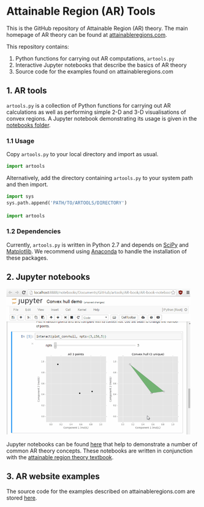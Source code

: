# Attainable Region (AR) Tools

This is the GitHub repository of Attainable Region (AR) theory. The main homepage of AR theory can be found at [attainableregions.com](http://attainableregions.com "AR theory homepage").

This repository contains:
1. Python functions for carrying out AR computations, `artools.py`
2. Interactive Jupyter notebooks that describe the basics of AR theory
3. Source code for the examples found on attainableregions.com

## 1. AR tools
`artools.py` is a collection of Python functions for carrying out AR calculations as well as performing simple 2-D and 3-D visualisations of convex regions. A Jupyter notebook demonstrating its usage is given in the [notebooks folder](./AR-book/AR-book-notebooks/Ch%208/artools%20demos.ipynb).

### 1.1 Usage
Copy `artools.py` to your local directory and import as usual.
```python
import artools
```

Alternatively, add the directory containing `artools.py` to your system path and then import.
```python
import sys
sys.path.append('PATH/TO/ARTOOLS/DIRECTORY')

import artools
```

### 1.2 Dependencies
Currently, `artools.py` is written in Python 2.7 and depends on [SciPy](https://www.scipy.org/) and [Matplotlib](https://matplotlib.org/). We recommend using [Anaconda](https://www.continuum.io/downloads) to handle the installation of these packages.

## 2. Jupyter notebooks
<img src="./AR-book/notebook_demo.gif" width="480">

Jupyter notebooks can be found [here](./AR-book/AR-book-notebooks) that help to demonstrate a number of common AR theory concepts. These notebooks are written in conjunction with the [attainable region theory textbook](http://eu.wiley.com/WileyCDA/WileyTitle/productCd-1119157889.html).

## 3. AR website examples
The source code for the examples described on attainableregions.com are stored [here](./AR-book/website-examples).
